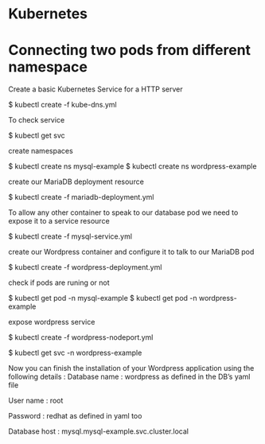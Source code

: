 # Kubernetes

# Connecting two pods from different namespace 


Create a basic Kubernetes Service for a HTTP server

$ kubectl create -f kube-dns.yml

To check service 

$ kubectl get svc 

create namespaces

$ kubectl create ns mysql-example
$ kubectl create ns wordpress-example

create our MariaDB deployment resource

$ kubectl create -f mariadb-deployment.yml

To allow any other container to speak to our database pod we need to expose it to a service resource

$ kubectl create -f mysql-service.yml

create our Wordpress container and configure it to talk to our MariaDB pod

$ kubectl create -f wordpress-deployment.yml

check if pods are runing or not

$ kubectl get pod -n mysql-example
$ kubectl get pod -n wordpress-example

expose wordpress service

$ kubectl create -f wordpress-nodeport.yml

$ kubectl get svc  -n wordpress-example


Now you can finish the installation of your Wordpress application using the following details :
Database name : wordpress as defined in the DB’s yaml file

User name : root

Password : redhat as defined in yaml too

Database host : mysql.mysql-example.svc.cluster.local


